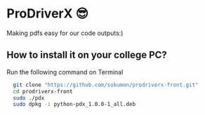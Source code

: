 
# ProDriverX 😎

Making pdfs easy for our code outputs:)






## How to install it on your college PC?

Run the following command on Terminal 

```bash
  git clone "https://github.com/sokumon/prodriverx-front.git"
  cd prodriverx-front
  sudo ./pdx
  sudo dpkg -i python-pdx_1.0.0-1_all.deb
```


